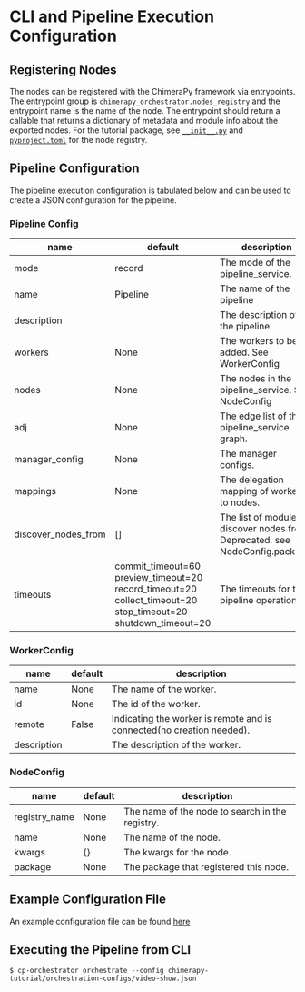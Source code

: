 # CLI and Pipeline Execution Configuration

## Registering Nodes
The nodes can be registered with the ChimeraPy framework via entrypoints. The entrypoint group is `chimerapy_orchestrator.nodes_registry` and the entrypoint name is the name of the node. The entrypoint should return a callable that returns a dictionary of metadata and module info about the exported nodes. For the tutorial package, see [`__init__.py`](./chimerapy-tutorial/chimerapy_tutorial/__init__.py) and [`pyproject.toml`](./chimerapy-tutorial/pyproject.toml) for the node registry.


## Pipeline Configuration
The pipeline execution configuration is tabulated below and can be used to create a JSON configuration for the pipeline.

### Pipeline Config
| name | default | description                                                                   |
|-----|-----|-------------------------------------------------------------------------------|
| mode | record | The mode of the pipeline_service.                                             |
| name | Pipeline | The name of the pipeline                                                      |
| description |  | The description of the pipeline.                                              |
| workers | None | The workers to be added. See WorkerConfig                                     |
| nodes | None | The nodes in the pipeline_service. See NodeConfig                             |
| adj | None | The edge list of the pipeline_service graph.                                  |
| manager_config | None | The manager configs.                                                          |
| mappings | None | The delegation mapping of workers to nodes.                                   |
| discover_nodes_from | [] | The list of modules to discover nodes from. Deprecated. see NodeConfig.package. |
| timeouts | commit_timeout=60 preview_timeout=20 record_timeout=20 collect_timeout=20 stop_timeout=20 shutdown_timeout=20 | The timeouts for the pipeline operation.                                      |

### WorkerConfig

| name | default | description |
|-----|-----|-----|
| name | None | The name of the worker. |
| id | None | The id of the worker. |
| remote | False | Indicating the worker is remote and is connected(no creation needed). |
| description |  | The description of the worker. |

### NodeConfig

| name | default | description |
|-----|-----|-----|
| registry_name | None | The name of the node to search in the registry. |
| name | None | The name of the node. |
| kwargs | {} | The kwargs for the node. |
| package | None | The package that registered this node. |

## Example Configuration File
An example configuration file can be found [here](./chimerapy-tutorial/orchestration-configs/video-show.json)

## Executing the Pipeline from CLI

```shell
$ cp-orchestrator orchestrate --config chimerapy-tutorial/orchestration-configs/video-show.json  
```

